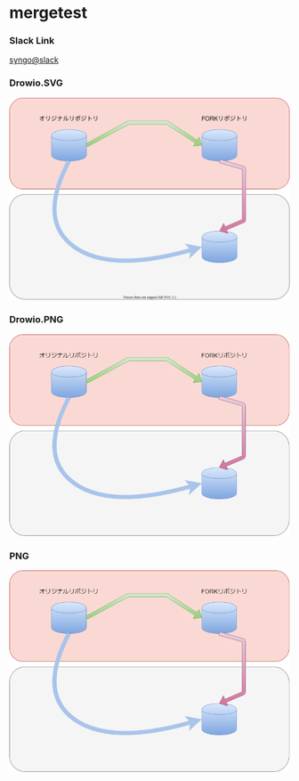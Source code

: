 # mergetest

### Slack Link
<a href="https://ibm-nhpw.slack.com/team/WAZ565XK">syngo@slack</a>

### Drowio.SVG
<img src="./doc/hoge.drawio.svg" width="512">

### Drowio.PNG
<img src="./doc/hoge.drawio.png" width="512">

### PNG
<img src="./doc/hoge.png" width="512">

